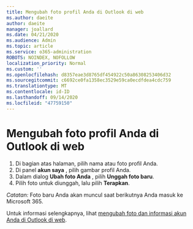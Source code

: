 ```yaml
---
title: Mengubah foto profil Anda di Outlook di web
ms.author: daeite
author: daeite
manager: joallard
ms.date: 04/21/2020
ms.audience: Admin
ms.topic: article
ms.service: o365-administration
ROBOTS: NOINDEX, NOFOLLOW
localization_priority: Normal
ms.custom: ''
ms.openlocfilehash: d8357eae3d8765df454922c50a86308253406d32
ms.sourcegitcommit: c6692ce0fa1358ec3529e59ca0ecdfdea4cdc759
ms.translationtype: MT
ms.contentlocale: id-ID
ms.lasthandoff: 09/14/2020
ms.locfileid: "47759150"
---
```

# <a name="change-your-profile-picture-in-outlook-on-the-web"></a>Mengubah foto profil Anda di Outlook di web

1. Di bagian atas halaman, pilih nama atau foto profil Anda.
1. Di panel **akun saya** , pilih gambar profil Anda.
1. Dalam dialog **Ubah foto Anda** , pilih **Unggah foto baru**.
1. Pilih foto untuk diunggah, lalu pilih **Terapkan**.

*Catatan:* Foto baru Anda akan muncul saat berikutnya Anda masuk ke Microsoft 365.

Untuk informasi selengkapnya, lihat [mengubah foto dan informasi akun Anda di Outlook di web](https://support.office.com/article/b2dbb289-851d-4bed-93c3-3e136f5659ec).